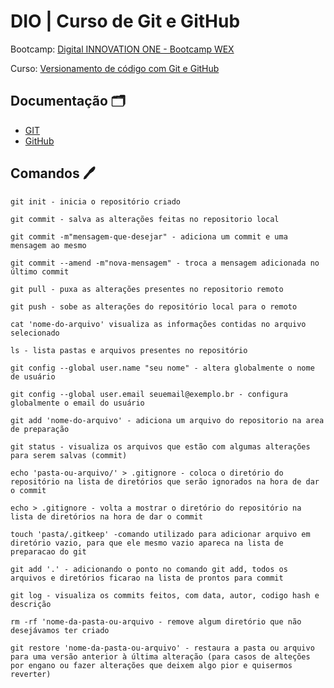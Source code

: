 
# DIO | Curso de Git e GitHub

Bootcamp:
[Digital INNOVATION ONE - Bootcamp WEX](https://web.dio.me/track/824331c4-b300-4f76-b29d-ce6c147932bf)

Curso:
[Versionamento de código com Git e GitHub](https://web.dio.me/course/versionamento-de-codigo-com-git-e-github/learning/f3cbaa66-efbd-4c25-842e-2069c188c066?back=/track/bootcamp-wex-desenvolvimento-net-e-qa&tab=undefined&moduleId=undefined)

## Documentação 🗂

- [GIT](https://git-scm.com/doc)
- [GitHub](https://docs.github.com/pt)

## Comandos 🖊

```
git init - inicia o repositório criado

git commit - salva as alterações feitas no repositorio local

git commit -m"mensagem-que-desejar" - adiciona um commit e uma mensagem ao mesmo

git commit --amend -m"nova-mensagem" - troca a mensagem adicionada no último commit

git pull - puxa as alterações presentes no repositorio remoto

git push - sobe as alterações do repositório local para o remoto

cat 'nome-do-arquivo' visualiza as informações contidas no arquivo selecionado

ls - lista pastas e arquivos presentes no repositório

git config --global user.name "seu nome" - altera globalmente o nome de usuário

git config --global user.email seuemail@exemplo.br - configura globalmente o email do usuário

git add 'nome-do-arquivo' - adiciona um arquivo do repositorio na area de preparação

git status - visualiza os arquivos que estão com algumas alterações para serem salvas (commit)

echo 'pasta-ou-arquivo/' > .gitignore - coloca o diretório do repositório na lista de diretórios que serão ignorados na hora de dar o commit

echo > .gitignore - volta a mostrar o diretório do repositório na lista de diretórios na hora de dar o commit

touch 'pasta/.gitkeep' -comando utilizado para adicionar arquivo em diretório vazio, para que ele mesmo vazio apareca na lista de preparacao do git

git add '.' - adicionando o ponto no comando git add, todos os arquivos e diretórios ficarao na lista de prontos para commit

git log - visualiza os commits feitos, com data, autor, codigo hash e descrição

rm -rf 'nome-da-pasta-ou-arquivo - remove algum diretório que não desejávamos ter criado

git restore 'nome-da-pasta-ou-arquivo' - restaura a pasta ou arquivo para uma versão anterior à última alteração (para casos de alteções por engano ou fazer alterações que deixem algo pior e quisermos reverter)